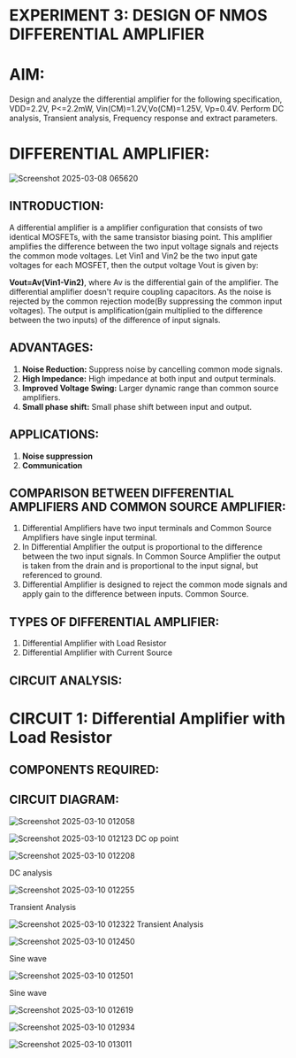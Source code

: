 # **EXPERIMENT 3: DESIGN OF NMOS DIFFERENTIAL AMPLIFIER**
# **AIM:**
Design and analyze the differential amplifier for the following specification, VDD=2.2V, P<=2.2mW, Vin(CM)=1.2V,Vo(CM)=1.25V, Vp=0.4V. Perform DC analysis, Transient analysis, Frequency response and extract parameters.

# **DIFFERENTIAL AMPLIFIER:**
![Screenshot 2025-03-08 065620](https://github.com/user-attachments/assets/3723883c-ccbd-4b8b-a3ca-f1d688b8a0de)

## **INTRODUCTION:**
A differential amplifier is a amplifier configuration that consists of two identical MOSFETs, with the same transistor biasing point. This amplifier amplifies the difference between the two input voltage signals and rejects the common mode voltages. Let Vin1 and Vin2 be the two input gate voltages for each MOSFET, then the output voltage Vout is given by:

**Vout=Av(Vin1-Vin2)**, where Av is the differential gain of the amplifier. 
The differential amplifier doesn't require coupling capacitors. As the noise is rejected by the common rejection mode(By suppressing the common input voltages). The output is amplification(gain multiplied to the difference between the two inputs) of the difference of input signals.

## **ADVANTAGES:**
1. **Noise Reduction:** Suppress noise by cancelling common mode signals.
2. **High Impedance:** High impedance at both input and output terminals.
3. **Improved Voltage Swing:** Larger dynamic range than common source amplifiers.
4. **Small phase shift:** Small phase shift between input and output.

## **APPLICATIONS:**
1. **Noise suppression**
2. **Communication**

## **COMPARISON BETWEEN DIFFERENTIAL AMPLIFIERS AND COMMON SOURCE AMPLIFIER:**
1. Differential Amplifiers have two input terminals and Common Source Amplifiers have single input terminal.
2. In Differential Amplifier the output is proportional to the difference between the two input signals.
   In Common Source Amplifier the output is taken from the drain and is proportional to the input signal, but referenced to ground. 
3. Differential Amplifier is designed to reject the common mode signals and apply gain to the difference between inputs.
   Common Source.
## **TYPES OF DIFFERENTIAL AMPLIFIER:**
1. Differential Amplifier with Load Resistor
2. Differential Amplifier with Current Source



## **CIRCUIT ANALYSIS:**












# **CIRCUIT 1: Differential Amplifier with Load Resistor**
## **COMPONENTS REQUIRED:**
## **CIRCUIT DIAGRAM:**

![Screenshot 2025-03-10 012058](https://github.com/user-attachments/assets/96e64d79-2c4a-4bde-98bd-d65c4ce80f70)



![Screenshot 2025-03-10 012123](https://github.com/user-attachments/assets/cd36c812-a731-43cb-93f7-3e6f65bef39f)
DC op point







![Screenshot 2025-03-10 012208](https://github.com/user-attachments/assets/7d26f935-b125-4fbc-b3b1-ba99b88cb1f9)

DC analysis






![Screenshot 2025-03-10 012255](https://github.com/user-attachments/assets/132acedc-866d-4d93-a919-1571a8692993)

Transient Analysis





![Screenshot 2025-03-10 012322](https://github.com/user-attachments/assets/7f94e7f8-08fc-4ddf-9dc3-a4747023a77c)
Transient Analysis



![Screenshot 2025-03-10 012450](https://github.com/user-attachments/assets/1c280a14-62d5-41e0-9139-3f5fd30dbcf0)

Sine wave


![Screenshot 2025-03-10 012501](https://github.com/user-attachments/assets/fad98043-3f5b-4530-8573-a7108e761273)

Sine wave


![Screenshot 2025-03-10 012619](https://github.com/user-attachments/assets/c5de68c0-524a-4f3f-a247-db22e56471c2)


![Screenshot 2025-03-10 012934](https://github.com/user-attachments/assets/b6fb0d51-ca16-4d4f-92da-2ebefb366e74)



![Screenshot 2025-03-10 013011](https://github.com/user-attachments/assets/ae0c4cca-d2f7-48f7-8e3c-b403f2997210)








